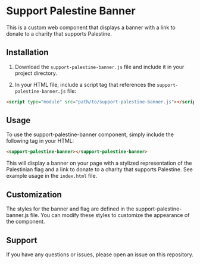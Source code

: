 # Support Palestine Banner

This is a custom web component that displays a banner with a link to donate to a charity that supports Palestine.

## Installation

1. Download the `support-palestine-banner.js` file and include it in your project directory.

2. In your HTML file, include a script tag that references the `support-palestine-banner.js` file:

```html
<script type="module" src="path/to/support-palestine-banner.js"></script>
```

## Usage

To use the support-palestine-banner component, simply include the following tag in your HTML:

```html
<support-palestine-banner></support-palestine-banner>
```

This will display a banner on your page with a stylized representation of the Palestinian flag and a link to donate to a charity that supports Palestine. See example usage in the `index.html` file.

## Customization

The styles for the banner and flag are defined in the support-palestine-banner.js file. You can modify these styles to customize the appearance of the component.

## Support

If you have any questions or issues, please open an issue on this repository.
